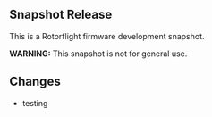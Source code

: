 ## Snapshot Release

This is a Rotorflight firmware development snapshot.

**WARNING:** This snapshot is not for general use.


## Changes

- testing

